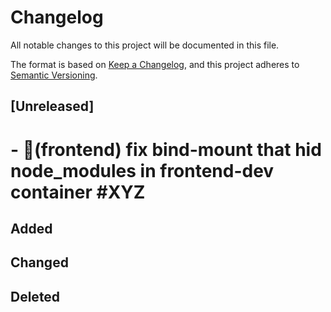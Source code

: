 # Changelog

All notable changes to this project will be documented in this file.

The format is based on [Keep a Changelog](https://keepachangelog.com/en/1.0.0),
and this project adheres to
[Semantic Versioning](https://semver.org/spec/v2.0.0.html).

## [Unreleased]

# - 🔧(frontend) fix bind-mount that hid node_modules in frontend-dev container #XYZ

## Added

## Changed

## Deleted